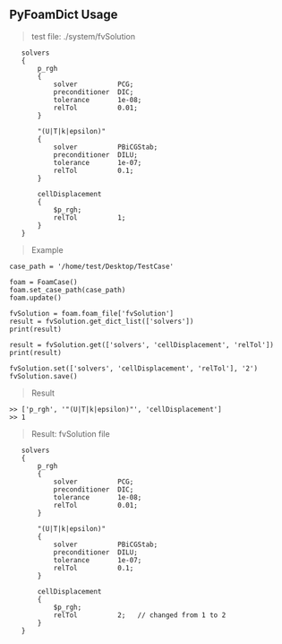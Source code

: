 ## PyFoamDict Usage

> test file: ./system/fvSolution


       solvers
       {
           p_rgh
           {
               solver          PCG;
               preconditioner  DIC;
               tolerance       1e-08;
               relTol          0.01;
           }
       
           "(U|T|k|epsilon)"
           {
               solver          PBiCGStab;
               preconditioner  DILU;
               tolerance       1e-07;
               relTol          0.1;
           }
       
           cellDisplacement
           {
               $p_rgh;
               relTol          1;
           }
       }

> Example
       
    case_path = '/home/test/Desktop/TestCase'

    foam = FoamCase()
    foam.set_case_path(case_path)
    foam.update()

    fvSolution = foam.foam_file['fvSolution']
    result = fvSolution.get_dict_list(['solvers'])
    print(result)

    result = fvSolution.get(['solvers', 'cellDisplacement', 'relTol'])
    print(result)

    fvSolution.set(['solvers', 'cellDisplacement', 'relTol'], '2')
    fvSolution.save()


> Result

    >> ['p_rgh', '"(U|T|k|epsilon)"', 'cellDisplacement']
    >> 1


> Result: fvSolution file


       solvers
       {
           p_rgh
           {
               solver          PCG;
               preconditioner  DIC;
               tolerance       1e-08;
               relTol          0.01;
           }
       
           "(U|T|k|epsilon)"
           {
               solver          PBiCGStab;
               preconditioner  DILU;
               tolerance       1e-07;
               relTol          0.1;
           }
       
           cellDisplacement
           {
               $p_rgh;
               relTol          2;   // changed from 1 to 2
           }
       }
